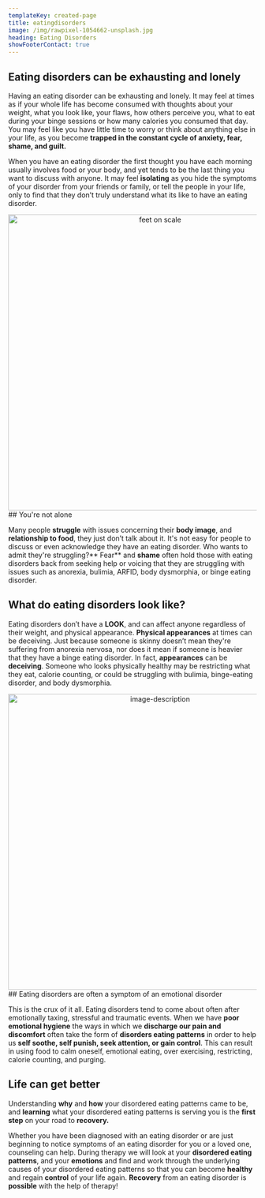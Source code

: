 ```yaml
---
templateKey: created-page
title: eatingdisorders
image: /img/rawpixel-1054662-unsplash.jpg
heading: Eating Disorders
showFooterContact: true
---
```

## Eating disorders can be exhausting and lonely

Having an eating disorder can be exhausting and lonely. It may feel at times as if your whole life has become consumed with thoughts about your weight, what you look like, your flaws, how others perceive you, what to eat during your binge sessions or how many calories you consumed that day. You may feel like you have little time to worry or think about anything else in your life, as you become **trapped in the constant cycle of anxiety, fear, shame, and guilt.**

When you have an eating disorder the first thought you have each morning usually involves food or your body, and yet tends to be the last thing you want to discuss with anyone. It may feel **isolating** as you hide the symptoms of your disorder from your friends or family, or tell the people in your life, only to find that they don’t truly understand what its like to have an eating disorder. 

<div align="center">
  <img src="/img/i-yunmai-617618-unsplash.jpg" alt="feet on scale" width="600" />
</div>
## You're not alone

Many people **struggle** with issues concerning their **body image**, and **relationship to food**, they just don’t talk about it. It's not easy for people to discuss or even acknowledge they have an eating disorder. Who wants to admit they're struggling?** Fear** and **shame** often hold those with eating disorders back from seeking help or voicing that they are struggling with issues such as anorexia, bulimia, ARFID, body dysmorphia, or binge eating disorder. 

##  

## What do eating disorders look like?

Eating disorders don’t have a **LOOK**, and  can affect anyone regardless of their weight, and physical appearance. **Physical appearances** at times can be deceiving. Just because someone is skinny doesn’t mean they're suffering from anorexia nervosa, nor does it mean if someone is heavier that they have a binge eating disorder. In fact, **appearances** can be **deceiving**.  Someone who looks physically healthy may be restricting what they eat, calorie counting, or could be struggling with bulimia, binge-eating disorder, and body dysmorphia. 

<div align="center">
  <img src="/img/cristian-newman-141895-unsplash.jpg" alt="image-description" width="600" />
</div>
## Eating disorders are often a symptom of an emotional disorder

This is the crux of it all. Eating disorders tend to come about often after emotionally taxing, stressful and traumatic events. When we have **poor emotional hygiene** the ways in which we **discharge our pain and discomfort** often take the form of **disorders eating patterns** in order to help us **self soothe, self punish, seek attention, or gain control**. This can result in using food to calm oneself, emotional eating, over exercising, restricting, calorie counting, and purging. 

## Life can get better

Understanding **why** and **how** your disordered eating patterns came to be, and **learning** what your disordered eating patterns is serving you is the **first step** on your road to **recovery.**

Whether you have been diagnosed with an eating disorder or are just beginning to notice symptoms of an eating disorder for you or a loved one, counseling can help. During therapy we will look at your **disordered eating patterns**, and your **emotions** and find and work through the underlying causes of your disordered eating patterns so that you can become **healthy** and regain **control** of your life again. **Recovery** from an eating disorder is **possible** with the help of therapy!
